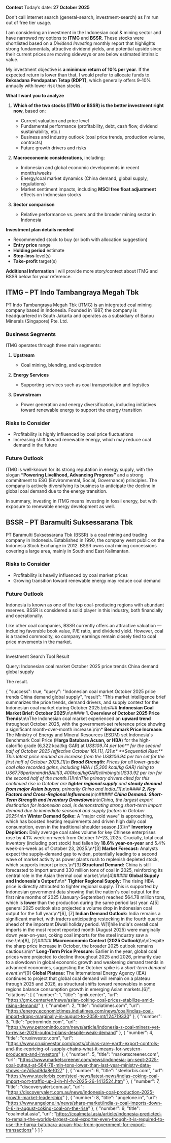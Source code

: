 **Context**
Today’s date: **27 October 2025**

Don't call internet search (general-search, investment-search) as I'm run out of free tier usage.

I am considering an investment in the Indonesian coal & mining sector and have narrowed my options to **ITMG** and **BSSR**. These stocks were shortlisted based on a *Dividend Investing* monthly report that highlights strong fundamentals, attractive dividend yields, and potential upside since their current prices are moving sideways or are below estimated intrinsic value.

My investment objective is **a minimum return of 10% per year**. If the expected return is lower than that, I would prefer to allocate funds to **Reksadana Pendapatan Tetap (RDPT)**, which generally offers 9–10% annually with lower risk than stocks.

**What I want you to analyze**

1. **Which of the two stocks (ITMG or BSSR) is the better investment right now**, based on:

   * Current valuation and price level
   * Fundamental performance (profitability, debt, cash flow, dividend sustainability, etc.)
   * Business and industry outlook (coal price trends, production volume, contracts)
   * Future growth drivers and risks

2. **Macroeconomic considerations**, including:

   * Indonesian and global economic developments in recent months/weeks
   * Energy/coal market dynamics (China demand, global supply, regulations)
   * Market sentiment impacts, including **MSCI free float adjustment** effects on Indonesian stocks

3. **Sector comparison**

   * Relative performance vs. peers and the broader mining sector in Indonesia

**Investment plan details needed**

* Recommended stock to buy (or both with allocation suggestion)
* **Entry price** range
* **Holding period** estimate
* **Stop-loss** level(s)
* **Take-profit** target(s)

**Additional Information**
I will provide more story/context about ITMG and BSSR below for your reference.



## **ITMG – PT Indo Tambangraya Megah Tbk**

PT Indo Tambangraya Megah Tbk (ITMG) is an integrated coal mining company based in Indonesia. Founded in 1987, the company is headquartered in South Jakarta and operates as a subsidiary of Banpu Minerals (Singapore) Pte. Ltd.

### **Business Segments**

ITMG operates through three main segments:

1. **Upstream**

   * Coal mining, blending, and exploration

2. **Energy Services**

   * Supporting services such as coal transportation and logistics

3. **Downstream**

   * Power generation and energy diversification, including initiatives toward renewable energy to support the energy transition

### **Risks to Consider**

* Profitability is highly influenced by coal price fluctuations
* Increasing shift toward renewable energy, which may reduce coal demand in the future

### **Future Outlook**

ITMG is well-known for its strong reputation in energy supply, with the slogan **“Powering Livelihood, Advancing Progress”** and a strong commitment to ESG (Environmental, Social, Governance) principles.
The company is actively diversifying its business to anticipate the decline in global coal demand due to the energy transition.

In summary, investing in ITMG means investing in fossil energy, but with exposure to renewable energy development as well.

## **BSSR – PT Baramulti Suksessarana Tbk**

PT Baramulti Suksessarana Tbk (BSSR) is a coal mining and trading company in Indonesia. Established in 1990, the company went public on the Indonesia Stock Exchange in 2012.
BSSR owns coal mining concessions covering a large area, mainly in South and East Kalimantan.

### **Risks to Consider**

* Profitability is heavily influenced by coal market prices
* Growing transition toward renewable energy may reduce coal demand

### **Future Outlook**

Indonesia is known as one of the top coal-producing regions with abundant reserves.
BSSR is considered a solid player in this industry, both financially and operationally.

Like other coal companies, BSSR currently offers an attractive valuation — including favorable book value, P/E ratio, and dividend yield.
However, coal is a traded commodity, so company earnings remain closely tied to coal price movements in the market.

---

Investment Search Tool Result

Query: Indonesian coal market October 2025 price trends China demand global supply

The result.

{
  "success": true,
  "query": "Indonesian coal market October 2025 price trends China demand global supply",
  "result": "This market intelligence brief summarizes the price trends, demand drivers, and supply context for the Indonesian coal market during October 2025.\n\n### **Indonesian Coal Market Brief: October 2025**\n\n#### **1. Overview of October 2025 Price Trends**\n\nThe Indonesian coal market experienced an **upward trend** throughout October 2025, with the government-set reference price showing a significant month-over-month increase.\n\n*   **Benchmark Price Increase:** The Ministry of Energy and Mineral Resources (ESDM) set Indonesia's Benchmark Coal Price (**Harga Batubara Acuan, or HBA**) for the high-calorific grade (6,322 kcal/kg GAR) at **US$109.74 per ton** for the second half of October 2025 (effective October 16).[1], [2]\n*   **Sequential Rise:** This latest price marked an increase from the US$106.94 per ton set for the first half of October 2025.[1]\n*   **Broad Strength:** Prices for all lower-grade coal also recorded gains, including HBA I (5,300 kcal/kg GAR) rising to US$67.76 per ton and HBA III (3,400 kcal/kg GAR) climbing to US$33.92 per ton for the second half of the month.[1]\n\nThe primary drivers cited for this continued rise in October are **tighter regional supply** and **steady demand from major Asian buyers**, primarily China and India.[1]\n\n#### **2. Key Factors and Cross-Regional Influences**\n\n##### **China Demand: Short-Term Strength and Inventory Drawdown**\n\nChina, the largest export destination for Indonesian coal, is demonstrating strong short-term import demand due to immediate seasonal and supply factors in October 2025:\n\n*   **Winter Demand Spike:** A \"major cold wave\" is approaching, which has boosted heating requirements and driven high daily coal consumption, even in the traditional shoulder season.[3]\n*   **Inventory Depletion:** Daily average coal sales volume for key Chinese enterprises rose by 4.1% week-on-week from October 17–23, 2025. Crucially, total coal inventory (including port stock) had fallen by **18.6% year-on-year** and 5.4% week-on-week as of October 23, 2025.\n*[3]   **Market Forecast:** Analysts expect the supply-demand gap to widen, potentially leading to a second wave of market activity as power plants rush to replenish depleted stock, which supports import prices.\n*[3]   **Structural Demand:** China is still forecasted to import around 330 million tons of coal in 2025, reinforcing its central role in the Asian thermal coal market.\n\n[4]##### **Global Supply and Indonesia's Output**\n\n*   **Tighter Regional Supply:** The rising HBA price is directly attributed to tighter regional supply. This is supported by Indonesian government data showing that the nation's coal output for the first nine months of 2025 (January-September) reached 564.78 million tons, which is **lower** than the production during the same period last year. A[5] general 2025 outlook also projected a volume drop in Indonesian coal output for the full year.\n*[6], [7]   **Indian Demand Outlook:** India remains a significant market, with traders anticipating restocking in the fourth quarter ahead of the important Diwali holiday period. W[1]hile India's overall coal imports in the most recent reported month (August 2025) were marginally down year-on-year, coking coal imports for the steel industry saw a rise.\n\n[8], [2]##### **Macroeconomic Context (2025 Outlook)**\n\nDespite the sharp price increase in October, the broader 2025 outlook remains cautious:\n\n*   **Long-Term Price Pressure:** Earlier in the year, global coal prices were projected to decline throughout 2025 and 2026, primarily due to a slowdown in global economic growth and weakening demand trends in advanced economies, suggesting the October spike is a *short-term demand event*.\n*[9]   **Global Plateau:** The International Energy Agency (IEA) continues to project that global coal demand will remain on a plateau through 2025 and 2026, as structural shifts toward renewables in some regions balance consumption growth in emerging Asian markets.[6]",
  "citations": [
    {
      "number": 1,
      "title": "gmk.center",
      "url": "https://gmk.center/en/news/asian-coking-coal-prices-stabilize-amid-rising-demand/"
    },
    {
      "number": 2,
      "title": "indiatimes.com",
      "url": "https://energy.economictimes.indiatimes.com/news/coal/indias-coal-import-drops-marginally-in-august-to-2058-mt/124719330"
    },
    {
      "number": 3,
      "title": "petromindo.com",
      "url": "https://www.petromindo.com/news/article/indonesia-s-coal-miners-yet-to-revise-2026-output-plans-despite-weak-demand"
    },
    {
      "number": 4,
      "title": "cruxinvestor.com",
      "url": "https://www.cruxinvestor.com/posts/chinas-rare-earth-export-controls-and-the-repricing-of-supply-chains-what-it-means-for-western-producers-and-investors"
    },
    {
      "number": 5,
      "title": "marketscreener.com",
      "url": "https://www.marketscreener.com/news/indonesia-jan-sept-2025-coal-output-at-564-78-mln-tons-lower-than-last-year-ministry-data-shows-ce7d5ad9da8ef027"
    },
    {
      "number": 6,
      "title": "steelorbis.com",
      "url": "https://www.steelorbis.com/steel-news/latest-news/indias-coking-coal-import-port-traffic-up-3-in-h1-fy-2025-26-1413524.htm"
    },
    {
      "number": 7,
      "title": "discoveryalert.com.au",
      "url": "https://discoveryalert.com.au/news/indonesia-coal-production-2025-growth-market-leadership/"
    },
    {
      "number": 8,
      "title": "angelone.in",
      "url": "https://www.angelone.in/news/share-market/india-s-coal-imports-down-0-6-in-august-coking-coal-on-the-rise"
    },
    {
      "number": 9,
      "title": "coalmetal.asia",
      "url": "https://coalmetal.asia/article/indonesia-predicted-to-remain-the-worlds-largest-coal-exporter-even-though-it-is-required-to-use-the-harga-batubara-acuan-hba-from-government-for-export-transactions"
    }
  ]
}

---
